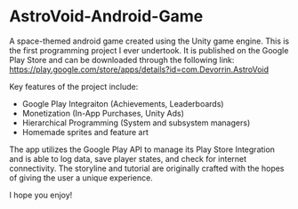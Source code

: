 # AstroVoid-Android-Game
A space-themed android game created using the Unity game engine. This is the first programming project I ever undertook. It is published on the Google Play Store and can be downloaded through the following link: https://play.google.com/store/apps/details?id=com.Devorrin.AstroVoid

Key features of the project include:
  - Google Play Integraiton (Achievements, Leaderboards)
  - Monetization (In-App Purchases, Unity Ads)
  - Hierarchical Programming (System and subsystem managers)
  - Homemade sprites and feature art
  
The app utilizes the Google Play API to manage its Play Store Integration and is able to log data, save player states, and check for internet connectivity. The storyline and tutorial are originally crafted with the hopes of giving the user a unique experience.

I hope you enjoy!
